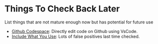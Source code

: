 # Things To Check Back Later

List things that are not mature enough now but has potential for future use

- [Github Codespace](1): Directly edit code on Github using VsCode.
- [Include What You Use](2): Lots of false positives last time checked.

[1]: https://github.com/features/codespaces
[2]: https://include-what-you-use.org/

